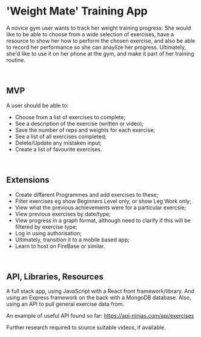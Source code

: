 # 'Weight Mate' Training App

A novice gym user wants to track her weight training progress. She would like to be able to choose from a wide selection of exercises, have a resource to show her how to perform the chosen exercise, and also be able to record her performance so she can anaylize her progress. 
Ultimately, she'd like to use it on her phone at the gym, and make it part of her training routine. 

&nbsp;




## MVP
A user should be able to:

- Choose from a list of exercises to complete;
- See a description of the exercise (written or video);
- Save the number of reps and weights for each exercise;
- See a list of all exercises completed;
- Delete/Update any mistaken input;
- Create a list of favourite exercises.

&nbsp;

## Extensions
- Create different Programmes and add exercises to these;
- Filter exercises eg show Beginners Level only, or show Leg Work only;
- View what the previous achievements were for a particular exercsie;
- View previous exercises by date/type;
- View progress in a graph format, although need to clarify if this will be filtered by exercise type;
- Log in using authorisation;
- Ultimately, transition it to a mobile based app;
- Learn to host on FireBase or similar.



&nbsp;

## API, Libraries, Resources
A full stack app, using JavaScript with a React front framework/library. And using an Express framework on the back with a MongoDB database. 
Also, using an API to pull general exercise data from. 

An example of useful API found so far:
https://api-ninjas.com/api/exercises

Further research required to source suitable videos, if available. 
